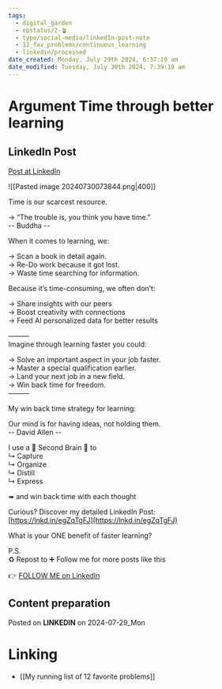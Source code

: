```yaml
---
tags:
  - digital_garden
  - epstatus/2-🪴
  - type/social-media/linkedIn-post-note
  - 12_fav_problems/continuous_learning
  - linkedin/processed
date_created: Monday, July 29th 2024, 6:37:19 am
date_modified: Tuesday, July 30th 2024, 7:39:19 am
---
```

# Argument Time through better learning
## LinkedIn Post
[Post at LinkedIn](https://www.linkedin.com/posts/sebastiankamilli_time-is-our-scarcest-resource-the-trouble-activity-7223568158022905856-bvzl?utm_source=share&utm_medium=member_desktop)

![[Pasted image 20240730073844.png|400]]

Time is our scarcest resource.  
  
→ “The trouble is, you think you have time.”  
-- Buddha --  
  
When it comes to learning, we:  
  
→ Scan a book in detail again.  
→ Re-Do work because it got lost.  
→ Waste time searching for information.  
  
Because it’s time-consuming, we often don’t:  
  
→ Share insights with our peers  
→ Boost creativity with connections  
→ Feed AI personalized data for better results  
  
———  
Imagine through learning faster you could:  
  
→ Solve an important aspect in your job faster.  
→ Master a special qualification earlier.  
→ Land your next job in a new field.  
→ Win back time for freedom.  
———  
  
My win back time strategy for learning:  
  
Our mind is for having ideas, not holding them.  
-- David Allen --  
  
I use a 🧠 Second Brain 🧠 to  
↳ Capture  
↳ Organize  
↳ Distill  
↳ Express  
  
➠ and win back time with each thought  
  
Curious? Discover my detailed LinkedIn Post:  
[https://lnkd.in/egZqTgFJ](https://lnkd.in/egZqTgFJ)  
  
What is your ONE benefit of faster learning?  
  
P.S.  
♻ Repost to ➕ Follow me for more posts like this

👉 [FOLLOW ME on LinkedIn](https://www.linkedin.com/comm/mynetwork/discovery-see-all?usecase=PEOPLE_FOLLOWS&followMember=sebastiankamilli)

## Content preparation




Posted on **LINKEDIN** on 2024-07-29_Mon
# Linking
+ [[My running list of 12 favorite problems]]